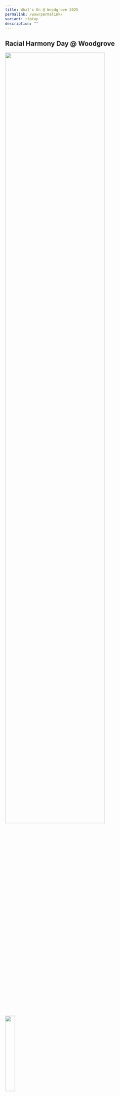 ```yaml
---
title: What's On @ Woodgrove 2025
permalink: /wow/permalink/
variant: tiptap
description: ""
---
```

<h2>Racial Harmony Day @ Woodgrove</h2>
<p></p><a class="isomer-image-wrapper" href="https://youtu.be/w8zbVtOz49M"><img style="width: 80%;" height="auto" width="100%" alt="" src="/images/Racial_Harmony_Day_2025.gif"></a>
<a class="isomer-image-wrapper" href="https://youtu.be/w8zbVtOz49M">
<img style="width: 25%;" height="auto" width="100%" alt="" src="/images/Untitled__1000_x_300_mm_.gif">
</a>
<p>Woodgrovians came together in a joyful celebration of Singapore’s rich
cultural tapestry during our Racial Harmony and Arts Fiesta Week 2025!
The school was buzzing with excitement as Woodgrovians were captivated
by enchanting Chinese, Malay, and Indian dance performances, along with
spectacular showcases by our Show Choir and Chinese Orchestra. Heartwarming
music busking sessions and hands-on cultural art activities added to the
festive spirit, as our Woodgrovians embraced the spirit of "One People,
One Tapestry" with pride and joy!</p>
<p></p>
<h1>P5 Woodgrovians Celebrate the Singapore Spirit at NE Show 2025</h1><a class="isomer-image-wrapper" href="https://youtu.be/UTkyj7UbybQ?si=ltwdnNuz9lGKPCT-"><img style="width: 80%;" height="auto" width="100%" alt="" src="/images/NE_Show_2025.gif"></a>
<a class="isomer-image-wrapper" href="https://youtu.be/UTkyj7UbybQ?si=ltwdnNuz9lGKPCT-">
<img style="width: 25%;" height="auto" width="100%" alt="" src="/images/Untitled__1000_x_300_mm_.gif">
</a>
<p>Our P5 Woodgrovians had a memorable time celebrating the Singapore spirit
at the NE Show on 12 July. Amidst the sea of red, our Woodgrovians stood
united as they joined thousands in cheering for our nation. The high-energy
performances and impressive parade segment wowed everyone, giving them
a truly exciting preview of our National Day celebrations.</p>
<h1>A P6 Student Councillors' Production</h1><a class="isomer-image-wrapper" href="https://youtu.be/x2xz5na72V8?si=nfvw3UmpG9OM7TDy"><img style="width: 80%;" height="auto" width="100%" alt="" src="/images/Untitled_design.gif"></a>
<a class="isomer-image-wrapper" href="https://youtu.be/x2xz5na72V8?si=nfvw3UmpG9OM7TDy">
<img style="width: 25%;" height="auto" width="100%" alt="" src="/images/Untitled__1000_x_300_mm_.gif">
</a>
<p>Introducing a special WOW! produced and made by our P6 Student Councillors,
Ashley Chng (6D) and Queck Jing En (6C)! This video was aired during our
recent Student Council Investiture to reminisce and celebrate the leadership
development journey of our P6 Student Councillors from their appointment
in 2023 till their recent Student Council "graduation". We are very proud
of how our Student Councillors have grown and shine as Leaders with Character!</p>
<h2>SOAR Higher, Together!</h2><a class="isomer-image-wrapper" href="https://youtu.be/7-eTqFJcbuw?si=5hp-Z54fAMte4hXg"><img style="width: 80%;" height="auto" width="100%" alt="" src="/images/Learning_Festival_2025.gif"></a>
<a class="isomer-image-wrapper" href="https://youtu.be/7-eTqFJcbuw?si=5hp-Z54fAMte4hXg">
<img style="width: 25%;" height="auto" width="100%" alt="" src="/images/Untitled__1000_x_300_mm_.gif">
</a>
<p>Woodgrove Primary School welcomed students back from June break with an
exciting three-day Learning Festival to start Term 3. Our Woodgrovians
immersed themselves in diverse learning experiences that sparked creativity
and built resilience. Through hands-on activities and interactive challenges,
our Woodgrovians demonstrated what it means to S.O.A.R - Seizing Opportunities
and Aspirations Realised.</p>
<h2>Woodgrove World Environment Day</h2><a class="isomer-image-wrapper" href="https://youtu.be/7Afc4g6z2R4?si=jSr3XOK_FBO2IkI-"><img style="width: 80%;" height="auto" width="100%" alt="" src="/images/Woodgrove_World_Environment_Day_2025.gif"></a>
<a class="isomer-image-wrapper" href="https://youtu.be/7Afc4g6z2R4?si=jSr3XOK_FBO2IkI-">
<img style="width: 25%;" height="auto" width="100%" alt="" src="/images/Untitled__1000_x_300_mm_.gif">
</a>
<p><strong>Green Club Members Leading the Way during Woodgrove World Environment Day</strong>
<br>
<br>Our Green Club Woodgrovians shone at this year’s World Environment Day
with their creatively designed upcycling games. Through games such as a
Snap-style matching game, our Green Club members promoted recycling and
inspired residents to embrace eco-sustainability.
<br>
<br>Beyond outreach, our Woodgrove eco-stewards stepped up with leadership
and initiative inspiring greener habits and driving meaningful change toward
a sustainable future. They have indeed lived up to our vision of being
Contributors and Leaders with Character.</p>
<h2>Our Exercise RHINO</h2><a class="isomer-image-wrapper" href="https://youtu.be/eEYdf25mo2E?si=BPwj43FUSEIUgy7j"><img style="width: 80%;" height="auto" width="100%" alt="" src="/images/WGPS.gif"></a>
<a class="isomer-image-wrapper" href="https://youtu.be/eEYdf25mo2E?si=BPwj43FUSEIUgy7j">
<img style="width: 25%;" height="auto" width="100%" alt="" src="/images/Untitled__1000_x_300_mm_.gif">
</a>
<p>During our recent Exercise RHINO (Run, Hide, Notify Others), our Woodgrovians
sprang into action with energy, enthusiasm and tenacity!
<br>
</p>
<p>From practising safe hiding techniques to alerting others when needed,
our Woodgrovians and staff demonstrated safety and emergency readiness.
Beyond this, it also showed the teamwork, care and readiness to help and
support one another!
<br>
<br>We are proud of how everyone in our Woodgrove family came together to
stay ready, alert and safe! Great job, Team Woodgrove!</p>
<h2>Library Week @ WGPS</h2><a class="isomer-image-wrapper" href="https://youtu.be/KZS_qz-73Ck?si=III0_pA8cOPqrHD5"><img style="width: 80%;" height="auto" width="100%" alt="" src="/images/WOW_Library_Week_2025__1_.gif"></a>
<a class="isomer-image-wrapper" href="https://youtu.be/KZS_qz-73Ck?si=III0_pA8cOPqrHD5">
<img style="width: 25%;" height="auto" width="100%" alt="" src="/images/Untitled__1000_x_300_mm_.gif">
</a>
<p>Woodgrove Primary celebrated Library Week with the heartwarming theme
'Stories Connect Us', highlighting how stories bridge cultures, experiences
and perspectives. Engaging activities included Book Borrowing Bingo and
bookmark design contest held during library periods. During recess, Woodgrovians
also had fun solving brain teasers and word search.</p>
<p></p>
<p>A standout feature was the multi-language storytelling sessions at Woodgrovian
Experience Wall, where Woodgrovians shared fascinating stories from their
favourite storybooks and captivated their audiences through their storytelling
skills.</p>
<h2>International Friendship Day</h2><a class="isomer-image-wrapper" href="https://youtu.be/_Vrd496Uw6U?si=X5Pqf3pPvOgPp2wa"><img style="width: 80%;" height="auto" width="100%" alt="" src="/images/WOW_IFD_2025.gif"></a>
<a class="isomer-image-wrapper" href="https://youtu.be/_Vrd496Uw6U?si=X5Pqf3pPvOgPp2wa">
<img style="width: 25%;" height="auto" width="100%" alt="" src="/images/Untitled__1000_x_300_mm_.gif">
</a>
<p>Our school celebrated International Friendship Day with vibrant activities,
including cultural sharing by international students, a heartwarming multi-language
rendition of Home, and engaging fringe activities such as ketupat making,
kolam design and a photo booth showcasing beautiful ethnic costumes during
recess.</p>
<p>The highlight of the day was warmly hosting teachers and exchange students
from Hong Kong, fostering friendship and cross-cultural understanding among
Woodgrovians and the visitors to the school.</p>
<p></p>
<h2>Hari Raya Celebration</h2><a class="isomer-image-wrapper" href="https://youtu.be/CAtCUJLU_XY?si=pxWsgydZKe00lQXa"><img style="width: 80%;" height="auto" width="100%" alt="" src="/images/Hari_Raya_Celebration_2025.gif"></a>
<a class="isomer-image-wrapper" href="https://youtu.be/CAtCUJLU_XY?si=pxWsgydZKe00lQXa">
<img style="width: 25%;" height="auto" width="100%" alt="" src="/images/Untitled__1000_x_300_mm_.gif">
</a>
<p>Woodgrove Primary celebrated Hari Raya with much joy, featuring exciting
activities for all levels. During CCE lesson, Woodgrovians participated
in colouring activities, postcard writing and poetry translation to their
respective Mother Tongue languages. The festive spirit filled the school,
fostering unity and appreciation of the Malay culture. The celebration
culminated in a lively concert, showcasing music, dance, and storytelling
performances.</p>
<h2>Total Defence Day 2025</h2><a class="isomer-image-wrapper" href="https://youtu.be/Bp1pKITqhEQ?si=vgiV5s9alWgwLLAg"><img style="width: 80%;" height="auto" width="100%" alt="" src="/images/TDD_WOW_Video_2025.gif"></a>
<p></p><a class="isomer-image-wrapper" href="https://youtu.be/Bp1pKITqhEQ?si=vgiV5s9alWgwLLAg"><img style="width: 25%;" height="auto" width="100%" alt="" src="/images/Untitled__1000_x_300_mm_.gif"></a>
<p>Woodgrove Primary commemorated Total Defence Day with a myriad of interactive
and engaging activities to educate Woodgrovians about the six pillars of
Total Defence.</p>
<p>A key highlight was the water disruption exercise to strengthen Woodgrovians’
readiness during a crisis. Through these experiences, we developed Woodgrovians
to be contributors to the society so that they can play their roles in
keeping Singapore united and strong.</p>
<p></p>
<h2>NSG Opening Ceremony 2025</h2><a class="isomer-image-wrapper" href="https://youtu.be/pOuvR0Eksk0?si=J_0F4N_p9rhIpA9V"><img style="width: 80%;" height="auto" width="100%" alt="" src="/images/Untitled_design__5_.gif"></a>
<a class="isomer-image-wrapper" href="https://youtu.be/pOuvR0Eksk0?si=J_0F4N_p9rhIpA9V">
<img style="width: 25%;" height="auto" width="100%" alt="" src="/images/Untitled__1000_x_300_mm_.gif">
</a>
<p>Woodgrove Primary celebrated the NSG Opening Ceremony 2025 by highlighting
the connection between character and sporting excellence. Student-athletes
presented key messages on teamwork, resilience, and discipline, reinforcing
that sports shape values beyond competition. Through the Woodgrovian Pledge,
all Woodgrovians committed to embodying iGR³ACE values and uplifting one
another. In Singapore’s 60th year of independence, Woodgrove continues
to champion sportsmanship and perseverance, ensuring every athlete contributes
to the NSG legacy.</p>
<p></p>
<h2>Chinese New Year Celebration</h2><a class="isomer-image-wrapper" href="https://youtu.be/EZlcLQ1P4rQ?si=-9cGt0f_0hAfSuPT"><img style="width: 80%;" height="auto" width="100%" alt="" src="/images/2025_LNY_Celebration__3_.gif"></a>
<a class="isomer-image-wrapper" href="https://youtu.be/EZlcLQ1P4rQ?si=-9cGt0f_0hAfSuPT">
<img style="width: 25%;" height="auto" width="100%" alt="" src="/images/Untitled__1000_x_300_mm_.gif">
</a>
<p>We welcomed the Year of the Snake with a vibrant Chinese New Year (CNY)
celebration. On CNY eve, Woodgrovians revelled in an electrifying atmosphere
that began with an energetic Lion dance, followed by a diverse array of
performances by our own performing arts groups.</p>
<p>Our teachers also joined in the fun, putting up a charming skit and sharing
their cheerful festive greetings. The excitement escalated with lively
level games which saw our teachers and Woodgrovians competing alongside
each other, sparking enthusiastic cheers for the respective levels.</p>
<p>Not forgetting to spread the festive cheers, our Chinese Orchestra captivated
residents with their renditions of CNY songs during the Fam K@North West
Chinese New Year Celebration on 8 Feb. Then at night, our Chinese Dancers
charmed the Woodgrove residents with their elegant performances bringing
much joy for all at the Woodgrove Chinese New Year Dinner.</p>
<h2>2025 Orientation Programme (Day 1 - 3)</h2><a class="isomer-image-wrapper" href="https://youtu.be/Y6mAdzIz9wo?si=pSREgEVRuBHqzC2A"><img style="width: 80%;" height="auto" width="100%" alt="" src="/images/2025_Orientation.gif"></a>
<a class="isomer-image-wrapper" href="https://youtu.be/Y6mAdzIz9wo?si=pSREgEVRuBHqzC2A">
<img style="width: 25%;" height="auto" width="100%" alt="" src="/images/Untitled__1000_x_300_mm_.gif">
</a>
<p>School Start Orientation Programme</p>
<p>We kicked off the new school year with our exciting Orientation Programme,
filled with fun and vibrant activities. On the first day, our Woodgrovians
were thrilled to be greeted by our beloved mascots, Sparkle and Shine!</p>
<p>Helping our Woodgrovians to discover more about themselves, Woodgrovians
engaged in meaningful iGrow lessons where they learn more about our iGR3ACE
values and also their role in making Woodgrove Primary School a welcoming
community for all.</p>
<p>Our P6 Woodgrovians also embarked on an enriching learning journey to
the Asian Civilisations Museum (ACM) during this Orientation. And to top
off the great start, our Primary 3 Woodgrovians were crowned the Level
Champion 2024. The ecstatic atmosphere of the occasion was further hyped
through the level cheer competitions, with every level turning up in high
spirits. Closing the entire programme on a sweet note, we celebrated the
birthdays of our Woodgrovians and staff, marking a fun and memorable start
to the year.</p>
<p>We are eager and ready to for more new adventures this year!</p>
<p></p>
<p></p>
<h2>Primary 6 Air Dry Clay Legacy Project</h2><a class="isomer-image-wrapper" href="https://youtu.be/DidwFxHf3T0?si=36kZMN_SnMpSePsq"><img style="width: 80%;" height="auto" width="100%" alt="" src="/images/Untitled_design__2_.gif"></a>
<p></p><a class="isomer-image-wrapper" href="https://youtu.be/DidwFxHf3T0?si=36kZMN_SnMpSePsq"><img style="width: 25%;" height="auto" width="100%" alt="" src="/images/Untitled__1000_x_300_mm_.gif"></a>
<p>Our 2024 P6 Woodgrovians undertook project of giving and sharing as they
put their creativity in crafting air-dry clay figurines to warmly welcome
the 2025 P1 students into the Woodgrove family. Through this initiative,
we hope to create a caring and enabling school environment to strengthen
the sense of belonging and ensure that our youngest members feel embraced
as they begin their first steps into primary school. Welcome to the school,
our P1 Woodgrovians!</p>
<h2>Welcoming P1 to Our Woodgrove family</h2><a class="isomer-image-wrapper" href="https://youtu.be/GJZtD-etpow?si=yA0JvSEfjd1pEHQL"><img style="width: 80%;" height="auto" width="100%" alt="" src="/images/Woodgrove_Primary_school.gif"></a>
<a class="isomer-image-wrapper" href="https://youtu.be/GJZtD-etpow?si=yA0JvSEfjd1pEHQL">
<img style="width: 25%;" height="auto" width="100%" alt="" src="/images/Untitled__1000_x_300_mm_.gif">
</a>
<p>The first day of school for our Primary One students at Woodgrove Primary
School was a heartwarming and fun-filled experience, filled with moments
of joy, curiosity, and connection. The P1 Woodgrovians were warmly welcomed
by our Sparkle &amp; Shine mascots and greeted by our P2 and P3 ambassadors
dressed in vibrant costumes! Parents joined in various engagement activities,
including a special opportunity to accompany their children during their
first recess. Together, they explored the canteen, navigated food choices,
and shared this memorable moment, easing the transition for the little
ones.</p>
<p>From being warmly greeted to exploring their classrooms and participating
in interactive orientation activities, the children embraced their new
school environment with excitement and smiles. The day was filled with
laughter and a sense of belonging as Woodgrovians and parents alike became
part of the Woodgrove family, setting the tone for a year of joyful learning
ahead.</p>